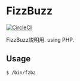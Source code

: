 # FizzBuzz
[![CircleCI](https://circleci.com/gh/remylii/fizzbuzz-swing/tree/master.svg?style=svg)](https://circleci.com/gh/remylii/fizzbuzz-swing/tree/master)

FizzBuzz説明用. using PHP.

## Usage
```
$ /bin/fzbz
```
